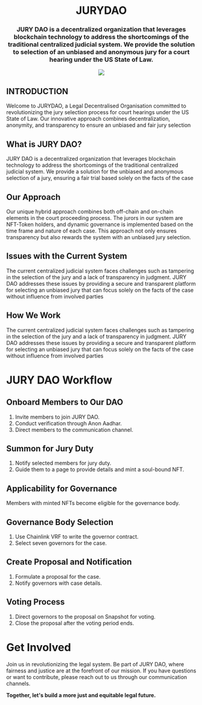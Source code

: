 
<h1 align="center">JURYDAO</h1>
<h3 align="center">JURY DAO is a decentralized organization that leverages blockchain technology to address the shortcomings of the traditional centralized judicial system. We provide the solution to selection of an unbiased and anonymous jury for a court hearing under the US State of Law.</h3>
<div align="center"><img src="https://github.com/JuryDao/Frontend/blob/main/logo%20Jury%20Dao.png" /></div>

<h2>INTRODUCTION</h2>

Welcome to JURYDAO, a Legal Decentralised Organisation committed to revolutionizing the jury selection process for court hearings under the US State of Law. Our innovative approach combines decentralization, anonymity, and transparency to ensure an unbiased and fair jury selection

<h2>What is JURY DAO?</h2>

JURY DAO is a decentralized organization that leverages blockchain technology to address the shortcomings of the traditional centralized judicial system. We provide a solution for the unbiased and anonymous selection of a jury, ensuring a fair trial based solely on the facts of the case


<h2>Our Approach</h2>

Our unique hybrid approach combines both off-chain and on-chain elements in the court proceeding process. The jurors in our system are NFT-Token holders, and dynamic governance is implemented based on the time frame and nature of each case. This approach not only ensures transparency but also rewards the system with an unbiased jury selection.


<h2>Issues with the Current System</h2>

The current centralized judicial system faces challenges such as tampering in the selection of the jury and a lack of transparency in judgment. JURY DAO addresses these issues by providing a secure and transparent platform for selecting an unbiased jury that can focus solely on the facts of the case without influence from involved parties

<h2>How We Work</h2>

The current centralized judicial system faces challenges such as tampering in the selection of the jury and a lack of transparency in judgment. JURY DAO addresses these issues by providing a secure and transparent platform for selecting an unbiased jury that can focus solely on the facts of the case without influence from involved parties


   # JURY DAO Workflow

## Onboard Members to Our DAO

1. Invite members to join JURY DAO.
2. Conduct verification through Anon Aadhar.
3. Direct members to the communication channel.

## Summon for Jury Duty

1. Notify selected members for jury duty.
2. Guide them to a page to provide details and mint a soul-bound NFT.

## Applicability for Governance

Members with minted NFTs become eligible for the governance body.

## Governance Body Selection

1. Use Chainlink VRF to write the governor contract.
2. Select seven governors for the case.

## Create Proposal and Notification

1. Formulate a proposal for the case.
2. Notify governors with case details.

## Voting Process

1. Direct governors to the proposal on Snapshot for voting.
2. Close the proposal after the voting period ends.



# Get Involved

Join us in revolutionizing the legal system. Be part of JURY DAO, where fairness and justice are at the forefront of our mission. If you have questions or want to contribute, please reach out to us through our communication channels.

**Together, let's build a more just and equitable legal future.**

